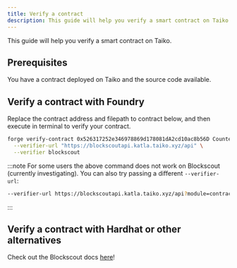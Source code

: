 ```yaml
---
title: Verify a contract
description: This guide will help you verify a smart contract on Taiko.
---
```


This guide will help you verify a smart contract on Taiko.

## Prerequisites

You have a contract deployed on Taiko and the source code available.

## Verify a contract with Foundry

Replace the contract address and filepath to contract below, and then execute in terminal to verify your contract.

```bash
forge verify-contract 0x526317252e346978869d178081dA2cd10ac8b56D Counter.sol:Counter \
  --verifier-url "https://blockscoutapi.katla.taiko.xyz/api" \
  --verifier blockscout
```

:::note
For some users the above command does not work on Blockscout (currently investigating). You can also try passing a different `--verifier-url`:

```bash "https://blockscoutapi.katla.taiko.xyz/api?module=contract&action=verify"
--verifier-url https://blockscoutapi.katla.taiko.xyz/api?module=contract&action=verify
```

:::

## Verify a contract with Hardhat or other alternatives

Check out the Blockscout docs [here](https://docs.blockscout.com/for-users/verifying-a-smart-contract)!
